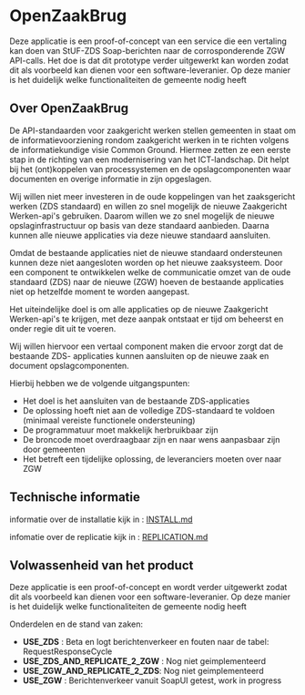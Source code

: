 # OpenZaakBrug #

Deze applicatie is een proof-of-concept van een service die een vertaling kan doen van StUF-ZDS Soap-berichten naar de corrosponderende ZGW API-calls. Het doe is dat dit prototype verder uitgewerkt kan worden zodat dit als voorbeeld kan dienen voor een software-leveranier. Op deze manier is het duidelijk welke functionaliteiten de gemeente nodig heeft

## Over OpenZaakBrug

De API-standaarden voor zaakgericht werken stellen gemeenten in staat om de informatievoorziening rondom zaakgericht werken in te richten volgens de informatiekundige visie Common Ground. Hiermee zetten ze een eerste stap in de richting van een modernisering van het ICT-landschap. Dit helpt bij het (ont)koppelen van processystemen en de opslagcomponenten waar documenten en overige informatie in zijn opgeslagen.

Wij willen niet meer investeren in de oude koppelingen van het zaaksgericht werken (ZDS standaard) en willen zo snel mogelijk de nieuwe Zaakgericht Werken-api&#39;s gebruiken. Daarom willen we zo snel mogelijk de nieuwe opslaginfrastructuur op basis van deze standaard aanbieden. Daarna kunnen alle nieuwe applicaties via deze nieuwe standaard aansluiten.

Omdat de bestaande applicaties niet de nieuwe standaard ondersteunen kunnen deze niet aangesloten worden op het nieuwe zaaksysteem. Door een component te ontwikkelen welke de communicatie omzet van de oude standaard (ZDS) naar de nieuwe (ZGW) hoeven de bestaande applicaties niet op hetzelfde moment te worden aangepast.

Het uiteindelijke doel is om alle applicaties op de nieuwe Zaakgericht Werken-api&#39;s te krijgen, met deze aanpak ontstaat er tijd om beheerst en onder regie dit uit te voeren.

Wij willen hiervoor een vertaal component maken die ervoor zorgt dat de bestaande ZDS- applicaties kunnen aansluiten op de nieuwe zaak en document opslagcomponenten.

Hierbij hebben we de volgende uitgangspunten:

- Het doel is het aansluiten van de bestaande ZDS-applicaties
- De oplossing hoeft niet aan de volledige ZDS-standaard te voldoen (minimaal vereiste functionele ondersteuning)
- De programmatuur moet makkelijk herbruikbaar zijn
- De broncode moet overdraagbaar zijn en naar wens aanpasbaar zijn door gemeenten
- Het betreft een tijdelijke oplossing, de leveranciers moeten over naar ZGW

## Technische informatie

informatie over de installatie kijk in : [INSTALL.md](INSTALL.md)  

infomatie over de replicatie kijk in : [REPLICATION.md](REPLICATION.md)  

## Volwassenheid van het product

Deze applicatie is een proof-of-concept en wordt verder uitgewerkt zodat dit als voorbeeld kan dienen voor een software-leveranier.
Op deze manier is het duidelijk welke functionaliteiten de gemeente nodig heeft

Onderdelen en de stand van zaken:
- **USE_ZDS** : Beta en logt berichtenverkeer en fouten naar de tabel: RequestResponseCycle
- **USE_ZDS_AND_REPLICATE_2_ZGW** : Nog niet geimplementeerd
- **USE_ZGW_AND_REPLICATE_2_ZDS**:  Nog niet geimplementeerd
- **USE_ZGW**  : Berichtenverkeer vanuit SoapUI getest, work in progress
